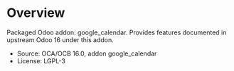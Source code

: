 # Overview

Packaged Odoo addon: google_calendar. Provides features documented in upstream Odoo 16 under this addon.

- Source: OCA/OCB 16.0, addon google_calendar
- License: LGPL-3
